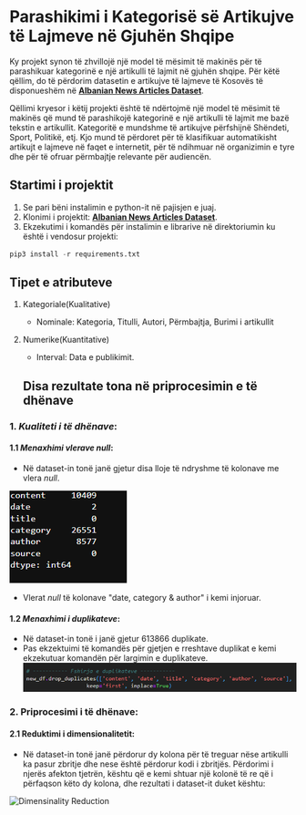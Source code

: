 # Parashikimi i Kategorisë së Artikujve të Lajmeve në Gjuhën Shqipe

Ky projekt synon të zhvillojë një model të mësimit të makinës për të parashikuar kategorinë e një artikulli të lajmit në gjuhën shqipe. Për këtë qëllim, do të përdorim datasetin e artikujve të lajmeve të Kosovës të disponueshëm në **[Albanian News Articles Dataset](https://www.kaggle.com/datasets/gentrexha/kosovo-news-articles-dataset)**.


Qëllimi kryesor i këtij projekti është të ndërtojmë një model të mësimit të makinës që mund të parashikojë kategorinë e një artikulli të lajmit me bazë tekstin e artikullit. Kategoritë e mundshme të artikujve përfshijnë Shëndeti, Sport, Politikë, etj. Kjo mund të përdoret për të klasifikuar automatikisht artikujt e lajmeve në faqet e internetit, për të ndihmuar në organizimin e tyre dhe për të ofruar përmbajtje relevante për audiencën.


## Startimi i projektit
1. Se pari bëni instalimin e python-it në pajisjen e juaj.
2. Klonimi i projektit:  **[Albanian News Articles Dataset](https://www.kaggle.com/datasets/gentrexha/kosovo-news-articles-dataset)**.
3. Ekzekutimi i komandës për instalimin e librarive në direktoriumin ku është i vendosur projekti:
```python
pip3 install -r requirements.txt
```

## Tipet e atributeve
1. Kategoriale(Kualitative)
    - Nominale: Kategoria, Titulli, Autori, Përmbajtja, Burimi i artikullit
2. Numerike(Kuantitative)
    - Interval: Data e publikimit.


    ## Disa rezultate tona në priprocesimin e të dhënave
### 1. *Kualiteti i të dhënave*: 
#### 1.1 *Menaxhimi vlerave *null**: 
- Në dataset-in tonë janë gjetur disa lloje të ndryshme të kolonave me vlera *null*.

![alt text](image.png)
- Vlerat *null* të kolonave "date, category & author" i kemi injoruar.

#### 1.2 *Menaxhimi i duplikateve*: 
- Në dataset-in tonë i janë gjetur 613866 duplikate.
- Pas ekzektuimi të komandës për gjetjen e rreshtave duplikat e kemi ekzekutuar komandën për largimin e duplikateve.
![alt text](image-1.png)


### 2. Priprocesimi i të dhënave: 
#### 2.1 Reduktimi i dimensionalitetit: 
- Në dataset-in tonë janë përdorur dy kolona për të treguar nëse artikulli ka pasur zbritje dhe nese është përdorur kodi i zbritjës. Përdorimi i njerës afekton tjetrën, kështu që e kemi shtuar një kolonë të re që i përfaqson këto dy kolona, dhe rezultati i dataset-it duket kështu:

![Dimensinality Reduction](images/dimensinality_reduction.png)